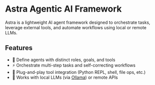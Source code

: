 # Astra Agentic AI Framework

Astra is a lightweight AI agent framework designed to orchestrate tasks, leverage external tools, and automate workflows using local or remote LLMs.

## Features
- 🤖 Define agents with distinct roles, goals, and tools  
- ⚡ Orchestrate multi-step tasks and self-correcting workflows  
- 🔌 Plug-and-play tool integration (Python REPL, shell, file ops, etc.)  
- 🧩 Works with local LLMs (via [Ollama](https://ollama.ai)) or remote APIs  

